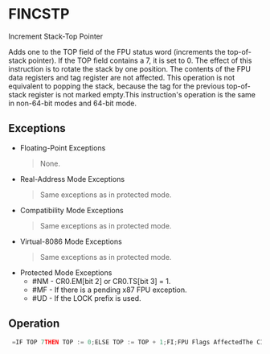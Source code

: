 # FINCSTP

Increment Stack-Top Pointer

Adds one to the TOP field of the FPU status word (increments the top-of-stack pointer).
If the TOP field contains a 7, it is set to 0.
The effect of this instruction is to rotate the stack by one position.
The contents of the FPU data registers and tag register are not affected.
This operation is not equivalent to popping the stack, because the tag for the previous top-of-stack register is not marked empty.This instruction's operation is the same in non-64-bit modes and 64-bit mode.

## Exceptions

- Floating-Point Exceptions
  > None.
- Real-Address Mode Exceptions
  > Same exceptions as in protected mode.
- Compatibility Mode Exceptions
  > Same exceptions as in protected mode.
- Virtual-8086 Mode Exceptions
  > Same exceptions as in protected mode.
- Protected Mode Exceptions
  - #NM - CR0.EM[bit 2] or CR0.TS[bit 3] = 1.
  - #MF - If there is a pending x87 FPU exception.
  - #UD - If the LOCK prefix is used.

## Operation

```C
 =IF TOP 7THEN TOP := 0;ELSE TOP := TOP + 1;FI;FPU Flags AffectedThe C1 flag is set to 0. The C0, C2, and C3 flags are undefined.
```
